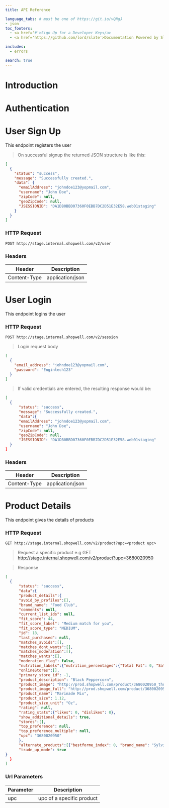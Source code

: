 ```yaml
---
title: API Reference

language_tabs: # must be one of https://git.io/vQNgJ
- json
toc_footers:
  - <a href='#'>Sign Up for a Developer Key</a>
  - <a href='https://github.com/lord/slate'>Documentation Powered by Slate</a>

includes:
  - errors

search: true
---
```


# Introduction

# Authentication

# User Sign Up

This endpoint registers the user

> On successful signup the returned JSON structure is like this:

```json
[
  {
    "status": "success",
    "message": "Successfully created.",
    "data": {
      "emailAddress": "johndoe123@yopmail.com",
      "username": "John Doe",
      "zipCode": null,
      "geoZipCode": null,
      "JSESSIONID": "DA1DB0BBD07360F0EBB7DC2D51E32E58.web01staging"
    }
  }
]
```

### HTTP Request

`POST http://stage.internal.shopwell.com/v2/user`

### Headers

| Header       | Description      |
| ------------ | ---------------- |
| Content-Type | application/json |

# User Login

This endpoint logins the user

### HTTP Request

`POST http://stage.internal.shopwell.com/v2/session`

> Login request body

```json
[
  {
    "email_address": "johndoe123@yopmail.com",
    "password": "Engintech123"
  }
]
```

> If valid credentials are entered, the resulting response would be:

```json
[
  {
      "status": "success",
      "message": "Successfully created.",
      "data":{
      "emailAddress": "johndoe123@yopmail.com",
      "username": "John Doe",
      "zipCode": null,
      "geoZipCode": null,
      "JSESSIONID": "DA1DB0BBD07360F0EBB7DC2D51E32E58.web01staging"
  }
]
```

### Headers

| Header       | Description      |
| ------------ | ---------------- |
| Content-Type | application/json |

# Product Details

This endpoint gives the details of products

### HTTP Request

`GET http://stage.internal.shopwell.com/v2/product?upc=<product upc>`

> Request a specific product e.g
> GET http://stage.internal.shopwell.com/v2/product?upc=3680020950

> Response

```json
[
  {
      "status": "success",
      "data":{
      "product_details":{
      "avoid_by_profiles":[],
      "brand_name": "Food Club",
      "comments": null,
      "current_list_ids": null,
      "fit_score": 44,
      "fit_score_label": "Medium match for you",
      "fit_score_type": "MEDIUM",
      "id": 18,
      "last_purchased": null,
      "matches_avoids":[],
      "matches_dont_wants":[],
      "matches_moderation":[],
      "matches_wants":[],
      "moderation_flag": false,
      "nutrition_labels":{"nutrition_percentages":{"Total Fat": 0, "Saturated Fat": 0, "Carbohydrate": 0.3333333333333333, "Cholesterol": 0,…},
      "onlineStores":[],
      "primary_store_id": -1,
      "product_description": "Black Peppercorn",
      "product_image": "http://prod.shopwell.com/product/3680020950_thumb.png",
      "product_image_full": "http://prod.shopwell.com/product/3680020950_full.jpg",
      "product_name": "Marinade Mix",
      "product_size": 1.12,
      "product_size_unit": "Oz",
      "rating": null,
      "rating_stats":{"likes": 0, "dislikes": 0},
      "show_additional_details": true,
      "stores":[],
      "top_preference": null,
      "top_preference_multiple": null,
      "upc": "3680020950"
      },
      "alternate_products":[{"bestforme_index": 0, "brand_name": "Sylvia's Restaurant", "current_list_ids": null, "fit_score": "83",…],
      "trade_up_mode": true
}
  }
]
```

### Url Parameters

| Parameter | Description               |
| --------- | ------------------------- |
| upc       | upc of a specific product |
